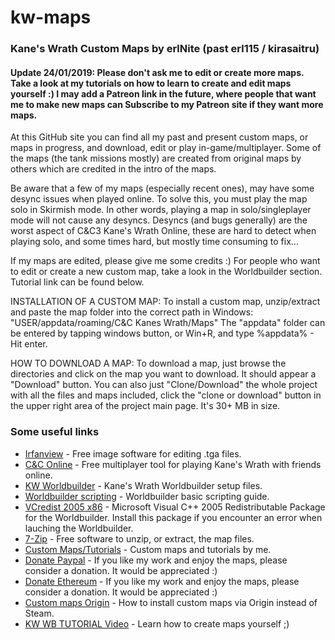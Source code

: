 # kw-maps
### Kane's Wrath Custom Maps by erlNite (past erl115 / kirasaitru)

#### Update 24/01/2019: Please don't ask me to edit or create more maps. Take a look at my tutorials on how to learn to create and edit maps yourself :) I may add a Patreon link in the future, where people that want me to make new maps can Subscribe to my Patreon site if they want more maps.

At this GitHub site you can find all my past and present custom maps, or maps in progress, and download, edit or play in-game/multiplayer. Some of the maps (the tank missions mostly) are created from original maps by others which are credited in the intro of the maps.

Be aware that a few of my maps (especially recent ones), may have some desync issues when played online. To solve this, you must play the map solo in Skirmish mode. In other words, playing a map in solo/singleplayer mode will not cause any desyncs.
Desyncs (and bugs generally) are the worst aspect of C&C3 Kane's Wrath Online, these are hard to detect when playing solo, and some times hard, but mostly time consuming to fix...

If my maps are edited, please give me some credits :)
For people who want to edit or create a new custom map, take a look in the Worldbuilder section. Tutorial link can be found below.

INSTALLATION OF A CUSTOM MAP:
To install a custom map, unzip/extract and paste the map folder into the correct path in Windows:
"USER/appdata/roaming/C&C Kanes Wrath/Maps"
The "appdata" folder can be entered by tapping windows button, or Win+R, and type %appdata% - Hit enter.

HOW TO DOWNLOAD A MAP:
To download a map, just browse the directories and click on the map you want to download. It should appear a "Download" button. You can also just "Clone/Download" the whole project with all the files and maps included, click the "clone or download" button in the upper right area of the project main page. It's 30+ MB in size.

### Some useful links
* [Irfanview](https://www.irfanview.com/) - Free image software for editing .tga files.
* [C&C Online](https://cnc-online.net/en/) - Free multiplayer tool for playing Kane's Wrath with friends online.
* [KW Worldbuilder](http://www.moddb.com/games/cc-kanes-wrath/downloads/cc-3-kanes-wrath-worldbuilder-v11) - Kane's Wrath Worldbuilder setup files.
* [Worldbuilder scripting](https://www.gamereplays.org/community/index.php?showtopic=261606) - Worldbuilder basic scripting guide.
* [VCredist 2005 x86](https://www.microsoft.com/en-in/download/details.aspx?id=3387) - Microsoft Visual C++ 2005 Redistributable Package for the Worldbuilder. Install this package if you encounter an error when lauching the Worldbuilder.
* [7-Zip](https://www.7-zip.org/) - Free software to unzip, or extract, the map files.
* [Custom Maps/Tutorials](https://www.youtube.com/playlist?list=PLG-nemiRc1_pUJn8WQ85MwKuj352YgQu5) - Custom maps and tutorials by me.
* [Donate Paypal](https://www.paypal.com/cgi-bin/webscr?cmd=_s-xclick&hosted_button_id=HJ3Z6X7C2HSSQ) - If you like my work and enjoy the maps, please consider a donation. It would be appreciated :)
* [Donate Ethereum](https://etherdonation.com/d?to=0xD3AEb55CFE4aAb2f7b12Fc7D76C856a71090d333) - If you like my work and enjoy the maps, please consider a donation. It would be appreciated :)
* [Custom maps Origin](http://www.cnclabs.com/FORUMS/CNC_POSTSM126363_mAPS-INSTALLATION--NOT-FOUND-MY-ANSWERS-YET.ASPX#POST126363) - How to install custom maps via Origin instead of Steam.
* [KW WB TUTORIAL Video](https://www.youtube.com/watch?v=Z_LQOt3CSAY) - Learn how to create maps yourself ;)
